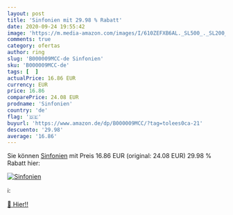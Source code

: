 ```yaml
---
layout: post
title: 'Sinfonien mit 29.98 % Rabatt'
date: 2020-09-24 19:55:42
image: 'https://m.media-amazon.com/images/I/610ZEFXB6AL._SL500_._SL200_.gif'
comments: true
category: ofertas
author: ring
slug: 'B000009MCC-de Sinfonien'
sku: 'B000009MCC-de'
tags: [  ]
actualPrice: 16.86 EUR
currency: EUR
price: 16.86
comparePrice: 24.08 EUR
prodname: 'Sinfonien'
country: 'de'
flag: '🇩🇪'
buyurl: 'https://www.amazon.de/dp/B000009MCC/?tag=tolees0ca-21'
descuento: '29.98'
average: '16.86'
---
```


Sie können [Sinfonien](https://www.amazon.de/dp/B000009MCC/?tag=tolees0ca-21) mit Preis 16.86 EUR (original: 24.08 EUR) 29.98 % Rabatt hier:

[![Sinfonien](https://m.media-amazon.com/images/I/610ZEFXB6AL._SL500_._SL200_.gif)](https://www.amazon.de/dp/B000009MCC/?tag=tolees0ca-21)

ℹ️:


[🛒 Hier!!](https://www.amazon.de/dp/B000009MCC/?tag=tolees0ca-21)
